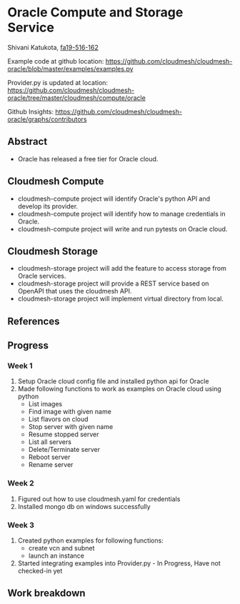 # Oracle Compute and Storage Service

Shivani Katukota, [fa19-516-162](https://github.com/cloudmesh-community/fa19-516-162)

Example code at github location: 
<https://github.com/cloudmesh/cloudmesh-oracle/blob/master/examples/examples.py>

Provider.py is updated at location:
<https://github.com/cloudmesh/cloudmesh-oracle/tree/master/cloudmesh/compute/oracle>

Github Insights:
<https://github.com/cloudmesh/cloudmesh-oracle/graphs/contributors>

## Abstract

- Oracle has released a free tier for Oracle cloud.

## Cloudmesh Compute

- cloudmesh-compute project will identify Oracle's python API and develop its 
provider.
- cloudmesh-compute project will identify how to manage credentials in Oracle.
- cloudmesh-compute project will write and run pytests on Oracle cloud. 

## Cloudmesh Storage

- cloudmesh-storage project will add the feature to access storage from Oracle 
services.
- cloudmesh-storage project will provide a REST service based on OpenAPI that 
uses the cloudmesh API.
- cloudmesh-storage project will implement virtual directory from local.

## References

## Progress

### Week 1
1. Setup Oracle cloud config file and installed python api for Oracle
2. Made following functions to work as examples on Oracle cloud using python
    - List images
    - Find image with given name
    - List flavors on cloud
    - Stop server with given name
    - Resume stopped server
    - List all servers
    - Delete/Terminate server
    - Reboot server
    - Rename server

### Week 2
1. Figured out how to use cloudmesh.yaml for credentials
2. Installed mongo db on windows successfully

### Week 3
1. Created python examples for following functions: 
    - create vcn and subnet
    - launch an instance
2. Started integrating examples into Provider.py - In Progress, 
Have not checked-in yet

## Work breakdown
